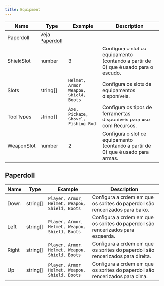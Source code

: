 ```yaml
---
title: Equipment
---
```



| Name       | Type                         | Example                                | Description                                                                         |
| ---------- | ---------------------------- | -------------------------------------- | ----------------------------------------------------------------------------------- |
| Paperdoll  | Veja [Paperdoll](#paperdoll) |
| ShieldSlot | number                       | 3                                      | Configura o slot do equipamento (contando a partir de 0) que é usado para o escudo. |
| Slots      | string[]                     | `Helmet, Armor, Weapon, Shield, Boots` | Configura os slots de equipamentos disponíveis.                                     |
| ToolTypes  | string[]                     | `Axe, Pickaxe, Shovel, Fishing Rod`    | Configura os tipos de ferramentas disponíveis para uso com Recursos.                |
| WeaponSlot | number                       | 2                                      | Configura o slot de equipamento (contando a partir de 0) que é usado para armas.    |

## Paperdoll

| Name  | Type     | Example                                        | Description                                                                      |
| ----- | -------- | ---------------------------------------------- | -------------------------------------------------------------------------------- |
| Down  | string[] | `Player, Armor, Helmet, Weapon, Shield, Boots` | Configura a ordem em que os sprites do paperdoll são renderizados para baixo.    |
| Left  | string[] | `Player, Armor, Helmet, Weapon, Shield, Boots` | Configura a ordem em que os sprites do paperdoll são renderizados para esquerda. |
| Right | string[] | `Player, Armor, Helmet, Weapon, Shield, Boots` | Configura a ordem em que os sprites do paperdoll são renderizados para direita.  |
| Up    | string[] | `Player, Armor, Helmet, Weapon, Shield, Boots` | Configura a ordem em que os sprites do paperdoll são renderizados para cima.     |
